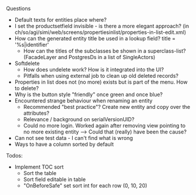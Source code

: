 Questions
* Default texts for entities place where?
* I set the productsetfield invisible - is there a more elegant approach? (in ch/so/agi/simi/web/screens/propertiesinlist/properties-in-list-edit.xml)
* How can the generated entity title be used in a lookup field? title = '%s|identifier'
    * How can the titles of the subclasses be shown in a superclass-list? (FacadeLayer and PostgresDs in a list of SingleActors) 
* Softdelete
    * How does undelete work? How is it integrated into the UI?
    * Pitfalls when using external job to clean up old deleted records?
* Properties in list does not (no more) exists but is part of the menu. How to delete?
* Why is the button style "friendly" once green and once blue?
* Encountered strange behaviour when renaming an entity
    * Recommended "best practice"? Create new entity and copy over the attributes?
    * Relevance / background on serialVersionUID?
    * Could no more login. Worked again after removing view pointing to no more existing entity --> Could that (really) have been the cause?
* Can not see test data - I can't find what is wrong
* Ways to have a column sorted by default

Todos:
* Implement TOC sort
    * Sort the table
    * Sort field editable in table
    * "OnBeforeSafe" set sort int for each row (0, 10, 20)